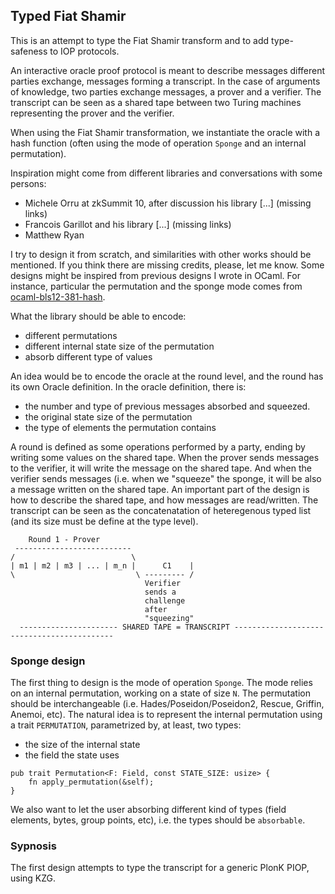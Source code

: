 ## Typed Fiat Shamir

This is an attempt to type the Fiat Shamir transform and to add type-safeness to
IOP protocols.

An interactive oracle proof protocol is meant to describe messages different
parties exchange, messages forming a transcript.
In the case of arguments of knowledge, two parties exchange messages, a prover
and a verifier. The transcript can be seen as a shared tape between two Turing
machines representing the prover and the verifier.

When using the Fiat Shamir transformation, we instantiate the oracle with a hash
function (often using the mode of operation `Sponge` and an internal permutation).

Inspiration might come from different libraries and conversations with some persons:
- Michele Orru at zkSummit 10, after discussion his library [...] (missing links)
- Francois Garillot and his library [...] (missing links)
- Matthew Ryan

I try to design it from scratch, and similarities with other works should be
mentioned. If you think there are missing credits, please, let me know.
Some designs might be inspired from
previous designs I wrote in OCaml. For instance, particular the permutation and the sponge mode comes from
[ocaml-bls12-381-hash](https://gitlab.com/nomadic-labs/cryptography/ocaml-bls12-381-hash).

What the library should be able to encode:
- different permutations
- different internal state size of the permutation
- absorb different type of values

An idea would be to encode the oracle at the round level, and the round has its own Oracle definition.
In the oracle definition, there is:
- the number and type of previous messages absorbed and squeezed.
- the original state size of the permutation
- the type of elements the permutation contains

A round is defined as some operations performed by a party, ending by writing some values on the shared tape.
When the prover sends messages to the verifier, it will write the message on the
shared tape. And when the verifier sends messages (i.e. when we "squeeze" the
sponge, it will be also a message written on the shared tape. An important part
of the design is how to describe the shared tape, and how messages are read/written.
The transcript can be seen as the concatenatation of heteregenous typed list
(and its size must be define at the type level).

```
    Round 1 - Prover
 --------------------------
/                          \
| m1 | m2 | m3 | ... | m_n |      C1    |
\                           \ --------- /
                              Verifier
                              sends a
                              challenge
                              after
                              "squeezing"
  ---------------------- SHARED TAPE = TRANSCRIPT -------------------------------------------
```

### Sponge design

The first thing to design is the mode of operation `Sponge`.
The mode relies on an internal permutation, working on a state of size `N`. The
permutation should be interchangeable (i.e. Hades/Poseidon/Poseidon2, Rescue, Griffin, Anemoi,
etc).
The natural idea is to represent the internal permutation using a trait `PERMUTATION`, parametrized by, at least, two types:
- the size of the internal state
- the field the state uses

```
pub trait Permutation<F: Field, const STATE_SIZE: usize> {
    fn apply_permutation(&self);
}
```

We also want to let the user absorbing different kind of types (field elements,
bytes, group points, etc), i.e. the types should be `absorbable`.

### Sypnosis

The first design attempts to type the transcript for a generic PlonK PIOP, using KZG.
